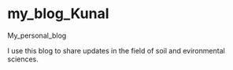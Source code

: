 # my_blog_Kunal
My_personal_blog

I use this blog to share updates in the field of soil and evironmental sciences. 
